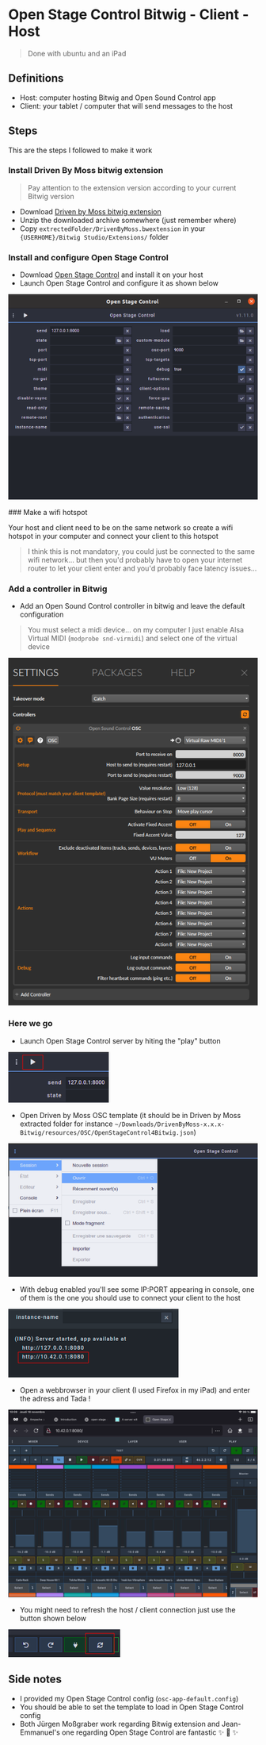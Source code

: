 # Open Stage Control Bitwig - Client - Host

> Done with ubuntu and an iPad


## Definitions
- Host: computer hosting Bitwig and Open Sound Control app
- Client: your tablet / computer that will send messages to the host

## Steps

This are the steps I followed to make it work


### Install Driven By Moss bitwig extension 


> Pay attention to the extension version according to your current Bitwig version

- Download [Driven by Moss bitwig extension](http://www.mossgrabers.de/Software/Bitwig/Bitwig.html) 
- Unzip the downloaded archive somewhere (just remember where)
- Copy `extrectedFolder/DrivenByMoss.bwextension` in your `{USERHOME}/Bitwig Studio/Extensions/` folder

### Install and configure Open Stage Control

- Download [Open Stage Control](https://openstagecontrol.ammd.net/) and install it on your host
- Launch Open Stage Control and configure it as shown below

![Open Stage Control conf window](./assets/osc_osc_conf_window.png "Open Stage Control conf window")


### Make a wifi hotspot


Your host and client need to be on the same network so create a wifi hotspot in your computer and connect your client to this hotspot


> I think this is not mandatory, you could just be connected to the same wifi network... but then you'd probably have to open your internet router to let your client enter and you'd probably face latency issues...


### Add a controller in Bitwig 

- Add an Open Sound Control controller in bitwig and leave the default configuration

> You must select a midi device... on my computer I just enable Alsa Virtual MIDI (`modprobe snd-virmidi`) and select one of the virtual device

![Bitwig OSC controller configuration](./assets/osc_bitwig_conf.png "Bitwig OSC controller configuration")


### Here we go


- Launch Open Stage Control server by hiting the "play" button

![Open Stage Control launch server](./assets/osc_launch_server.png "Open Stage Control launch server")

- Open Driven by Moss OSC template (it should be in Driven by Moss extracted folder for instance `~/Downloads/DrivenByMoss-x.x.x-Bitwig/resources/OSC/OpenStageControl4Bitwig.json`)


![Open Stage Control load session](./assets/osc_open_template.png "Open Stage Control load session")

- With debug enabled you'll see some IP:PORT appearing in console, one of them is the one you should use to connect your client to the host 

![Open Stage Control IPs](./assets/osc_console_ips.png "Open Stage Control IPs")

- Open a webbrowser in your client (I used Firefox in my iPad) and enter the adress and Tada !

![Open Stage Control on iPad](./assets/osc_ipad_firefox.png "Open Stage Control on iPad")

- You might need to refresh the host / client connection just use the button shown below

![Open Stage Control refresh](./assets/osc_refresh.png "Open Stage Control refresh")

## Side notes

- I provided my Open Stage Control config (`osc-app-default.config`)
- You should be able to set the template to load in Open Stage Control config
- Both Jürgen Moßgraber work regarding Bitwig extension and Jean-Emmanuel's one regarding Open Stage Control are fantastic :sparkles: :clap: :sparkles:
